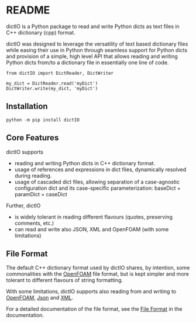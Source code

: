 # README
dictIO is a Python package to read and write Python dicts as text files in C++ dictionary (cpp) format.

dictIO was designed to leverage the versatility of text based dictionary files while easing their use in Python through seamless support for Python dicts and provision of a simple, high level API that allows reading and writing Python dicts from/to a dictionary file in essentially one line of code.
~~~
from dictIO import DictReader, DictWriter

my_dict = DictReader.read('myDict')
DictWriter.write(my_dict, 'myDict')
~~~

## Installation
```
python -m pip install dictIO
```

## Core Features
dictIO supports
* reading and writing Python dicts in C++ dictionary format​.
* usage of references and expressions in dict files, dynamically resolved during reading.
* usage of cascaded dict files, allowing separation of a case-agnostic configuration dict and its case-specific parameterization: baseDict + paramDict = caseDict​

Further, dictIO
* is widely tolerant in reading different flavours (quotes, preserving comments, etc.)​
* can read and write also JSON, XML​ and OpenFOAM (with some limitations)

## File Format
The default C++ dictionary format used by dictIO shares, by intention, some commonalities with the [OpenFOAM](https://www.openfoam.com/documentation/guides/latest/doc/openfoam-guide-input-types.html) file format, but is kept simpler and more tolerant to different flavours of string formatting.

With some limitations, dictIO supports also reading from and writing to [OpenFOAM](https://www.openfoam.com/documentation/guides/latest/doc/openfoam-guide-input-types.html), [Json](https://www.json.org/json-en.html) and [XML](https://www.w3.org/XML/).

For a detailed documentation of the file format, see the [File Format](fileFormat.md) in the documentation.
